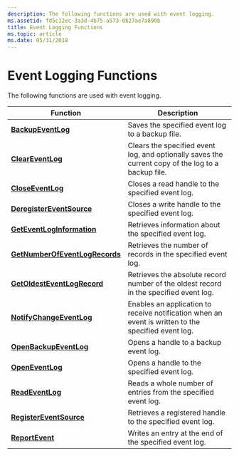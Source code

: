 ```yaml
---
description: The following functions are used with event logging.
ms.assetid: fd5c12ec-3a3d-4b75-a573-0b27ae7a890b
title: Event Logging Functions
ms.topic: article
ms.date: 05/31/2018
---
```


# Event Logging Functions

The following functions are used with event logging.



| Function                                                         | Description                                                                                         |
|------------------------------------------------------------------|-----------------------------------------------------------------------------------------------------|
| [**BackupEventLog**](/windows/desktop/api/Winbase/nf-winbase-backupeventloga)                         | Saves the specified event log to a backup file.                                                     |
| [**ClearEventLog**](/windows/desktop/api/Winbase/nf-winbase-cleareventloga)                           | Clears the specified event log, and optionally saves the current copy of the log to a backup file.  |
| [**CloseEventLog**](/windows/desktop/api/Winbase/nf-winbase-closeeventlog)                           | Closes a read handle to the specified event log.                                                    |
| [**DeregisterEventSource**](/windows/desktop/api/Winbase/nf-winbase-deregistereventsource)           | Closes a write handle to the specified event log.                                                   |
| [**GetEventLogInformation**](/windows/desktop/api/Winbase/nf-winbase-geteventloginformation)         | Retrieves information about the specified event log.                                                |
| [**GetNumberOfEventLogRecords**](/windows/desktop/api/Winbase/nf-winbase-getnumberofeventlogrecords) | Retrieves the number of records in the specified event log.                                         |
| [**GetOldestEventLogRecord**](/windows/desktop/api/Winbase/nf-winbase-getoldesteventlogrecord)       | Retrieves the absolute record number of the oldest record in the specified event log.               |
| [**NotifyChangeEventLog**](/windows/desktop/api/Winbase/nf-winbase-notifychangeeventlog)             | Enables an application to receive notification when an event is written to the specified event log. |
| [**OpenBackupEventLog**](/windows/desktop/api/Winbase/nf-winbase-openbackupeventloga)                 | Opens a handle to a backup event log.                                                               |
| [**OpenEventLog**](/windows/desktop/api/Winbase/nf-winbase-openeventloga)                             | Opens a handle to the specified event log.                                                          |
| [**ReadEventLog**](/windows/desktop/api/Winbase/nf-winbase-readeventloga)                             | Reads a whole number of entries from the specified event log.                                       |
| [**RegisterEventSource**](/windows/desktop/api/Winbase/nf-winbase-registereventsourcea)               | Retrieves a registered handle to the specified event log.                                           |
| [**ReportEvent**](/windows/desktop/api/Winbase/nf-winbase-reporteventa)                               | Writes an entry at the end of the specified event log.                                              |



 

 

 



